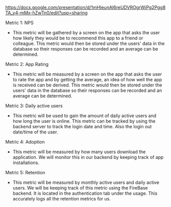 https://docs.google.com/presentation/d/1mHIeunAI6reUDVROgrWiPg2Pgg8TA_y4-mMx-hZwTn0/edit?usp=sharing

Metric 1: NPS
* This metric will be gathered by a screen on the app that asks the user how likely they would be to
  recommend this app to a friend or colleague. This metric would then be stored under the users' data
  in the database so their responses can be recorded and an average can be determined.

Metric 2: App Rating
* This metric will be measured by a screen on the app that asks the user to rate the app and by getting the
  average, an idea of how well the app is received can be derived. This metric would then be stored under the users' data
  in the database so their responses can be recorded and an average can be determined.

Metric 3: Daily active users

* This metric will be used to gain the amount of daily active users and how long the user is online. 
  This metric can be tracked by using the backend server to track the login date and time. Also the login out date/time of the user.

Metric 4: Adoption
* This metric will be measured by how many users download the application. We will monitor this in our backend by keeping track of app installations.

Metric 5: Retention
* This metric will be measured by monthly active users and daily active users. We will be keeping track
  of this metric using the FireBase backend. It is located in the authentication tab under the usage.
  This accurately logs all the retention metrics for us.
